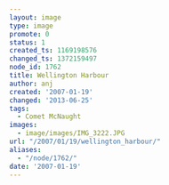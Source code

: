 ```yaml
---
layout: image
type: image
promote: 0
status: 1
created_ts: 1169198576
changed_ts: 1372159497
node_id: 1762
title: Wellington Harbour
author: anj
created: '2007-01-19'
changed: '2013-06-25'
tags:
  - Comet McNaught
images:
  - image/images/IMG_3222.JPG
url: "/2007/01/19/wellington_harbour/"
aliases:
  - "/node/1762/"
date: '2007-01-19'
---
```


